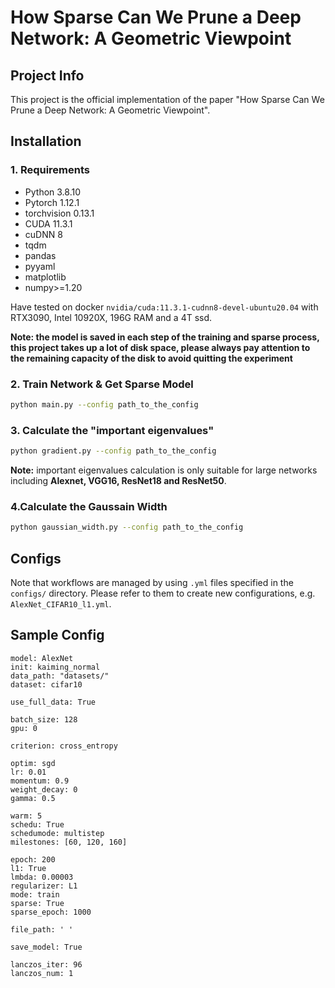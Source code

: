 # How Sparse Can We Prune a Deep Network: A Geometric Viewpoint

## Project Info
This project is the official implementation of the paper "How Sparse Can We Prune a Deep Network: A Geometric Viewpoint".

## Installation

### 1. Requirements

* Python 3.8.10
* Pytorch 1.12.1
* torchvision 0.13.1
* CUDA 11.3.1
* cuDNN 8
* tqdm
* pandas
* pyyaml
* matplotlib
* numpy>=1.20

Have tested on docker `nvidia/cuda:11.3.1-cudnn8-devel-ubuntu20.04` with RTX3090, Intel 10920X, 196G RAM and a 4T ssd.

**Note: the model is saved in each step of the training and sparse process, this project takes up a lot of disk space, please always pay attention to the remaining capacity of the disk to avoid quitting the experiment** 

### 2. Train Network & Get Sparse Model

```bash
python main.py --config path_to_the_config
```

### 3. Calculate the "important eigenvalues"

```bash
python gradient.py --config path_to_the_config
```

**Note:** important eigenvalues calculation is only suitable for large networks including **Alexnet, VGG16, ResNet18 and ResNet50**.

### 4.Calculate the Gaussain Width

```bash
python gaussian_width.py --config path_to_the_config
```

## Configs

Note that workflows are managed by using `.yml` files specified in the `configs/` directory. Please refer to them to create new configurations, e.g. `AlexNet_CIFAR10_l1.yml`.

## Sample Config

```
model: AlexNet
init: kaiming_normal
data_path: "datasets/"
dataset: cifar10

use_full_data: True

batch_size: 128
gpu: 0

criterion: cross_entropy

optim: sgd
lr: 0.01
momentum: 0.9
weight_decay: 0 
gamma: 0.5

warm: 5
schedu: True
schedumode: multistep
milestones: [60, 120, 160]

epoch: 200
l1: True
lmbda: 0.00003
regularizer: L1
mode: train
sparse: True
sparse_epoch: 1000

file_path: ' '

save_model: True

lanczos_iter: 96
lanczos_num: 1
```


